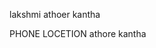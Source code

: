 lakshmi 
athoer kantha
<dr>

<!---
LAKSHMILAKSHMIKANTHA/LAKSHMILAKSHMIKANTHA is a ✨ special ✨ repository because its `README.md` (this file) appears on your GitHub profile.
You can click the Preview link to take a look at your changes.
--->
PHONE LOCETION
athore kantha
